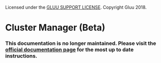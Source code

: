 Licensed under the [GLUU SUPPORT LICENSE](./LICENSE). Copyright Gluu 2018.

# Cluster Manager (Beta)

### This documentation is no longer maintained. Please visit the [official documentation page](https://gluu.org/docs/cm/) for the most up to date instructions.
